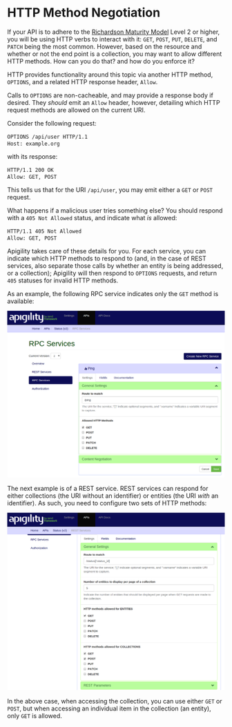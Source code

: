 HTTP Method Negotiation
=======================

If your API is to adhere to the [Richardson Maturity Model](http://martinfowler.com/articles/richardsonMaturityModel.html)
Level 2 or higher, you will be using HTTP verbs to interact with it: `GET`, `POST`, `PUT`, `DELETE`,
and `PATCH` being the most common.  However, based on the resource and whether or not the end point
is a collection, you may want to allow different HTTP methods. How can you do that? and how do you
enforce it?

HTTP provides functionality around this topic via another HTTP method, `OPTIONS`, and a related HTTP
response header, `Allow`.

Calls to `OPTIONS` are non-cacheable, and may provide a response body if desired. They _should_
emit an `Allow` header, however, detailing which HTTP request methods are allowed on the current
URI.

Consider the following request:

```HTTP
OPTIONS /api/user HTTP/1.1
Host: example.org
```

with its response:

```HTTP
HTTP/1.1 200 OK
Allow: GET, POST
```

This tells us that for the URI `/api/user`, you may emit either a `GET` or `POST` request.

What happens if a malicious user tries something else? You should respond with a `405 Not Allowed`
status, and indicate what _is_ allowed:

```HTTP
HTTP/1.1 405 Not Allowed
Allow: GET, POST
```

Apigility takes care of these details for you. For each service, you can indicate which HTTP methods
to respond to (and, in the case of REST services, also separate those calls by whether an entity is
being addressed, or a collection); Apigility will then respond to `OPTIONS` requests, and return
`405` statuses for invalid HTTP methods.

As an example, the following RPC service indicates only the `GET` method is available:

![RPC HTTP Methods](/asset/apigility-documentation/img/api-primer-http-negotiation-rpc.png)

The next example is of a REST service. REST services can respond for either collections (the URI
without an identifier) or entities (the URI _with_ an identifier). As such, you need to configure
two sets of HTTP methods:

![REST HTTP Methods](/asset/apigility-documentation/img/api-primer-http-negotiation-rest.png)

In the above case, when accessing the collection, you can use either `GET` or `POST`, but when
accessing an individual item in the collection (an entity), only `GET` is allowed.
